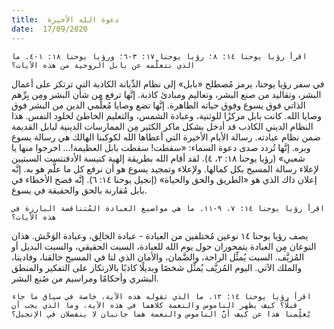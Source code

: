```yaml
---
title:  دعوة الله الأخيرة
date:  17/09/2020
---
```


`اقرأ رؤيا يوحنا ١٤: ٨؛ رؤيا يوحنا ١٧: ٣-٦؛ ورؤيا يوحنا ١٨: ١-٤. ما الذي نتعلَّمه عن بابل الروحية من هذه الآيات؟`

في سفر رؤيا يوحنا، يرمز مُصطلح «بابل» إلى نظام الدِّيانة الكاذبة التي ترتكز على أعمال البشر، وتقاليد من صنع البشر، وتعاليم ومبادئ كاذبة. إنَّها ترفع مِن شأن البشر ومِن بِرِّهم الذاتي فوق يسوع وفوق حياته الطاهرة. إنَّها تضع وصايا مُعلِّمي الدين من البشر فوق وصايا الله. كانت بابل مركزًا للوثنية، وعبادة الشمس، والتعليم الخاطئ لخلود النفس. هذا النظام الديني الكاذب قد أدخل بشكل ماكر الكثير مِن الممارسات الدينية لبابل القديمة ضمن نظام عبادته. رسالة الأيام الأخيرة التي أعطاها الله لكوكبنا الهالك هي رسالة يسوع وبره. إنَّها تُردد صدى دعوة السماء: «سقطت! سقطت بابل العظيمة!… اخرجوا منها يا شعبي» (رؤيا يوحنا ١٨: ٢، ٤). لقد أقام الله بطريقة إلهية كنيسة الأدفنتست السبتيين لإعلاء رسالة المسيح بكل كمالها. ولإعلاء وتمجيد يسوع هو أن نرفع كل ما علَّم هو به. إنَّه إعلان ذاك الذي هو «الطريق والحق والحياة» (إنجيل يوحنا ١٤: ٦). إنَّه فضح الأخطاء في بابل مُقارنة بالحق والحقيقة في يسوع.

`اقرأ رؤيا يوحنا ١٤: ٧، ٩-١١. ما هي مواضيع العبادة المُتناقضة البارزة في هذه الآيات؟`

يصف رؤيا يوحنا ١٤ نوعين مُختلفين من العبادة - عبادة الخالِق، وعبادة الوَحْش. هذان النوعان مِن العبادة يتمحوران حول يوم الله للعبادة، السبت الحقيقي، والسبت البديل أو المُزيَّف. السبت يُمثِّل الراحة، والضَّمان، والأمان الذي لنا في المسيح خالقنا، وفادينا، والملك الآتي. اليوم المُزيَّف يُمثِّل شخصًا وبديلًا كاذبًا بالارتكاز على التفكير والمنطق البشري وأحكامًا ومراسيم من صُنع البشر.

`اقرأ رؤيا يوحنا ١٤: ١٢. ما الذي تقوله هذه الآية، خاصة في سياق ما جاء قبلًا؟ كيف يظهر الناموس والنعمة كلاهما في هذه الآية، وما الذي يجب أن يُعلِّمنا هذا عن كيف أنَّ الناموس والنعمة هما جانبان لا ينفصلان في الإنجيل؟`
